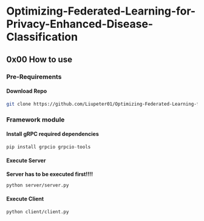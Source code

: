 # Optimizing-Federated-Learning-for-Privacy-Enhanced-Disease-Classification

## 0x00 How to use

### Pre-Requirements

#### Download Repo

```bash
git clone https://github.com/Liupeter01/Optimizing-Federated-Learning-for-Privacy-Enhanced-Disease-Classification
```



### Framework module

#### Install gRPC required dependencies

```c++
pip install grpcio grpcio-tools
```



#### Execute Server

**Server has to be executed first!!!!**

```bash
python server/server.py
```

#### Execute Client

```bash
python client/client.py
```

